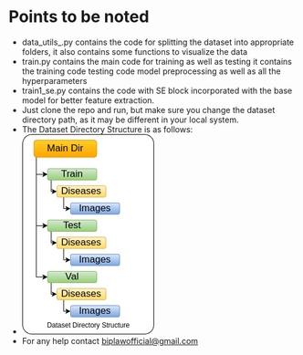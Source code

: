 # Points to be noted
- data_utils_.py contains the code for splitting the dataset into appropriate folders, it also contains some functions to visualize the data
- train.py contains the main code for training as well as testing it contains the training code testing code model preprocessing as well as all the hyperparameters
- train1_se.py contains the code with SE block incorporated with the base model for better feature extraction.
- Just clone the repo and run, but make sure you change the dataset directory path, as it may be different in your local system.
- The Dataset Directory Structure is as follows:
- ![Dataset Directory Image not availble contact author for more info](gitpng.drawio.png)
- For any help contact biplawofficial@gmail.com
